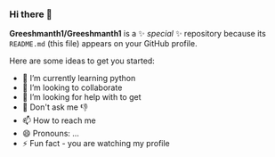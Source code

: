### Hi there 👋


**Greeshmanth1/Greeshmanth1** is a ✨ _special_ ✨ repository because its `README.md` (this file) appears on your GitHub profile.

Here are some ideas to get you started:

- 🌱 I’m currently learning python
- 👯 I’m looking to collaborate 
- 🤔 I’m looking for help with to get 
- 💬 Don't ask me :thumbsdown:
- 📫 How to reach me 
- 😄 Pronouns: ...
- ⚡ Fun fact - you are watching my profile

